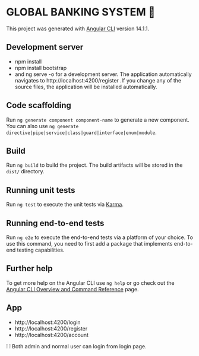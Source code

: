 # GLOBAL BANKING SYSTEM :bank:

This project was generated with [Angular CLI](https://github.com/angular/angular-cli) version 14.1.1.

## Development server

- npm install 
- npm install bootstrap  
- and  ng serve -o for a development server. The application automatically navigates to http://localhost:4200/register .If you change any of the source files, the application will be installed automatically.

## Code scaffolding

Run `ng generate component component-name` to generate a new component. You can also use `ng generate directive|pipe|service|class|guard|interface|enum|module`.

## Build

Run `ng build` to build the project. The build artifacts will be stored in the `dist/` directory.

## Running unit tests

Run `ng test` to execute the unit tests via [Karma](https://karma-runner.github.io).

## Running end-to-end tests

Run `ng e2e` to execute the end-to-end tests via a platform of your choice. To use this command, you need to first add a package that implements end-to-end testing capabilities.

## Further help

To get more help on the Angular CLI use `ng help` or go check out the [Angular CLI Overview and Command Reference](https://angular.io/cli) page.

## App 
 - http://localhost:4200/login 
 - http://localhost:4200/register 
 - http://localhost:4200/account

:grey_exclamation: :grey_exclamation:  Both admin and normal user can login from login page. 
